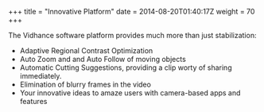 +++
title = "Innovative Platform"
date = 2014-08-20T01:40:17Z
weight = 70
+++

The Vidhance software platform provides much more than just stabilization:

- Adaptive Regional Contrast Optimization
- Auto Zoom and and Auto Follow of moving objects
- Automatic Cutting Suggestions, providing a clip worty of sharing immediately.
- Elimination of blurry frames in the video
- Your innovative ideas to amaze users with camera-based apps and features
